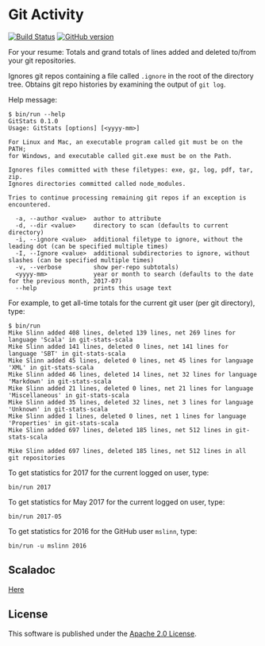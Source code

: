 # Git Activity

[![Build Status](https://travis-ci.org/mslinn/git-stats-scala.svg?branch=master)](https://travis-ci.org/mslinn/git-stats-scala)
[![GitHub version](https://badge.fury.io/gh/mslinn%2Fgit-stats-scala.svg)](https://badge.fury.io/gh/mslinn%2Fgit-status-scala)

For your resume: Totals and grand totals of lines added and deleted to/from your git repositories.

Ignores git repos containing a file called `.ignore` in the root of the directory tree.
Obtains git repo histories by examining the output of `git log`.

Help message:
```
$ bin/run --help
GitStats 0.1.0
Usage: GitStats [options] [<yyyy-mm>]

For Linux and Mac, an executable program called git must be on the PATH;
for Windows, and executable called git.exe must be on the Path.

Ignores files committed with these filetypes: exe, gz, log, pdf, tar, zip.
Ignores directories committed called node_modules.

Tries to continue processing remaining git repos if an exception is encountered.

  -a, --author <value>  author to attribute
  -d, --dir <value>     directory to scan (defaults to current directory)
  -i, --ignore <value>  additional filetype to ignore, without the leading dot (can be specified multiple times)
  -I, --Ignore <value>  additional subdirectories to ignore, without slashes (can be specified multiple times)
  -v, --verbose         show per-repo subtotals)
  <yyyy-mm>             year or month to search (defaults to the date for the previous month, 2017-07)
  --help                prints this usage text
```

For example, to get all-time totals for the current git user (per git directory), type:
```
$ bin/run
Mike Slinn added 408 lines, deleted 139 lines, net 269 lines for language 'Scala' in git-stats-scala
Mike Slinn added 141 lines, deleted 0 lines, net 141 lines for language 'SBT' in git-stats-scala
Mike Slinn added 45 lines, deleted 0 lines, net 45 lines for language 'XML' in git-stats-scala
Mike Slinn added 46 lines, deleted 14 lines, net 32 lines for language 'Markdown' in git-stats-scala
Mike Slinn added 21 lines, deleted 0 lines, net 21 lines for language 'Miscellaneous' in git-stats-scala
Mike Slinn added 35 lines, deleted 32 lines, net 3 lines for language 'Unknown' in git-stats-scala
Mike Slinn added 1 lines, deleted 0 lines, net 1 lines for language 'Properties' in git-stats-scala
Mike Slinn added 697 lines, deleted 185 lines, net 512 lines in git-stats-scala

Mike Slinn added 697 lines, deleted 185 lines, net 512 lines in all git repositories
```

To get statistics for 2017 for the current logged on user, type:

    bin/run 2017

To get statistics for May 2017 for the current logged on user, type:

    bin/run 2017-05

To get statistics for 2016 for the GitHub user `mslinn`, type:

    bin/run -u mslinn 2016

## Scaladoc
[Here](http://mslinn.github.io/git-stats-scala/latest/api/index.html)

## License
This software is published under the [Apache 2.0 License](http://www.apache.org/licenses/LICENSE-2.0.html).

